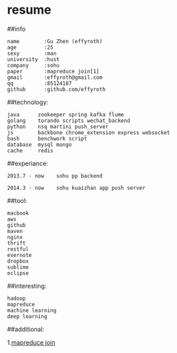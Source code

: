 resume
======
##info

    name        :Gu Zhen (effyroth)
    age         :25
    sexy        :man
    university  :hust
    company     :sohu
    paper       :mapreduce join[1]
    gmail       :effyroth@gmail.com
    qq          :85124187
    github      :github.com/effyroth
  
##technology:

    java      zookeeper spring kafka flume
    golang    torando scripts wechat_backend
    python    nsq martini push_server
    js        backbone chrome_extension express websocket
    bash      benchwork script
    database  mysql mongo
    cache     redis
  
##experiance:

    2013.7 - now    sohu pp backend
    
    2014.3 - now    sohu kuaizhan app push server
  
##tool:

    macbook 
    aws 
    github 
    maven 
    nginx 
    thrift 
    restful 
    evernote 
    dropbox 
    sublime 
    eclipse
  
##interesting:

    hadoop 
    mapreduce
    machine learning 
    deep learning
    
##additional:

1.[mapreduce join](github.com/effyroth/paper)

